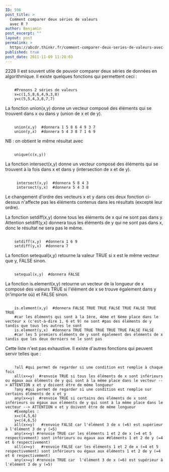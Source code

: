 ```yaml
---
ID: 596
post_title: >
  Comment comparer deux séries de valeurs
  avec R ?
author: Benjamin
post_excerpt: ""
layout: post
permalink: >
  https://abcdr.thinkr.fr/comment-comparer-deux-series-de-valeurs-avec-r/
published: true
post_date: 2011-11-09 11:28:03
---
```

2228
Il est souvent utile de pouvoir comparer deux séries de données en algorithmique. Il existe quelques fonctions qui permettent ceci :


<pre><code> 
	#Prenons 2 séries de valeurs
	x=c(1,5,8,6,4,9,3,8)
	y=c(5,5,4,3,8,7,7)
</code></pre>


La fonction union(x,y) donne un vecteur composé des éléments qui se trouvent dans x ou dans y (union de x et de y). 

<pre><code> 
	union(x,y)  #donnera 1 5 8 6 4 9 3 7
	union(y,x)  #donnera 5 4 3 8 7 1 6 9
</code></pre>

NB : on obtient le même résultat avec  
<pre><code> 
	unique(c(x,y))
</code></pre>


La fonction intersect(x,y) donne un vecteur composé des éléments qui se trouvent à la fois dans x et dans y (intersection de x et de y).

<pre><code> 
	 intersect(x,y)  #donnera 5 8 4 3
	 intersect(y,x)  #donnera 5 4 3 8
</code></pre>


Le changement d'ordre des vecteurs x et y dans ces deux fonction ci-dessus n'affecte pas les éléments contenus dans les résultats (excepté leur ordre).



La fonction setdiff(x,y) donne tous les éléments de x qui ne sont pas dans y. Attention setdiff(y,x) donnera tous les éléments de y qui ne sont pas dans x, donc le résultat ne sera pas le même.

<pre><code> 
	setdiff(x,y)  #donnera 1 6 9
	setdiff(y,x)  #donnera 7
</code></pre>


 La fonction setequal(x,y) retourne la valeur TRUE si x est le même vecteur que y, FALSE sinon.

<pre><code> 
	setequal(x,y)  #donnera FALSE
</code></pre>


La fonction is.element(x,y) retourne un vecteur de la longueur de x composé des valeurs TRUE si l'élément de x se trouve également dans y (n'importe où) et FALSE sinon.

<pre><code> 
	is.element(x,y)  #donnera FALSE TRUE TRUE FALSE TRUE FALSE TRUE TRUE 
	#car les éléments qui sont à la 1ère, 4ème et 6ème place dans le vecteur x (c'est-à-dire 1, 6 et 9) ne sont #pas des éléments de y tandis que tous les autres le sont
	is.element(y,x)  #donnera TRUE TRUE TRUE TRUE TRUE FALSE FALSE 
	#car les 5 premiers éléments de y sont également des éléments de x tandis que les deux derniers ne le sont pas
</code></pre>


Cette liste n'est pas exhaustive. Il existe d'autres fonctions qui peuvent servir telles que :

<pre><code> 
	?all #qui permet de regarder si une condition est remplie à chaque fois
	all(x&lt;=y)  #renvoie TRUE si tous les éléments de x sont inférieurs ou égaux aux éléments de y qui sont à la même place dans le vecteur --&gt; ATTENTION x et y doivent être de même longueur
	?any #qui permet de regarder si une condition est remplie sur certains éléments de x et y
	any(x&lt;=y)  #renvoie TRUE si certains des éléments de x sont inférieurs ou égaux aux éléments de y qui sont à la même place dans le vecteur --&gt; ATTENTION x et y doivent être de même longueur 
	#Exemples :
	x=c(4,5,6)
	y=c(4,6,5)
	all(x&lt;=y)   #renvoie FALSE car l'élément 3 de x (=6) est supérieur à l'élément 3 de y (=5)
	any(x&lt;=y) #renvoie TRUE car les éléments 1 et 2 de x (=4 et 5 respectivement) sont inférieurs ou égaux aux #éléments 1 et 2 de y (=4 et 6 respectivement)
	all(x&gt;=y)   #renvoie FALSE car les éléments 1 et 2 de x (=4 et 5 respectivement) sont inférieurs ou égaux aux éléments 1 et 2 de y (=4 et 6 respectivement) 
	any(x&gt;=y) #renvoie TRUE car  l'élément 3 de x (=6) est supérieur à l'élément 3 de y (=5) 
</code></pre>





